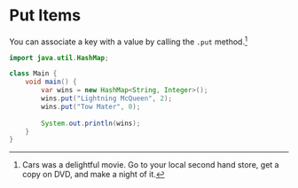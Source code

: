# Put Items

You can associate a key with a value by calling the `.put` method.[^watchcars]

```java
import java.util.HashMap;

class Main {
    void main() {
        var wins = new HashMap<String, Integer>();
        wins.put("Lightning McQueen", 2);
        wins.put("Tow Mater", 0);
        
        System.out.println(wins);
    }
}
```

[^watchcars]: Cars was a delightful movie. Go to your local second hand store, get
a copy on DVD, and make a night of it.